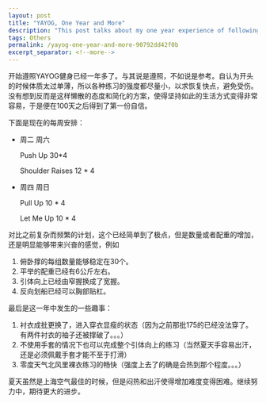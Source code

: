```yaml
---
layout: post
title: "YAYOG, One Year and More"
description: "This post talks about my one year experience of following YAYOG."
tags: Others
permalink: /yayog-one-year-and-more-90792dd42f0b
excerpt_separator: <!--more-->
---
```

开始遵照YAYOG健身已经一年多了。与其说是遵照，不如说是参考。自认为开头的时候体质太过单薄，所以各种练习的强度都尽量小，以求恢复快点，避免受伤。没有想到反而是这样懒散的态度和简化的方案，使得坚持如此的生活方式变得非常容易，于是便在100天之后得到了第一份自信。
<!--more-->

下面是现在的每周安排：

* 周二 周六

  Push Up 30*4

  Shoulder Raises 12 * 4

* 周四 周日

  Pull Up 10 * 4

  Let Me Up 10 * 4

对比之前复杂而频繁的计划，这个已经简单到了极点，但是数量或者配重的增加，还是明显能够带来兴奋的感觉，例如

1. 俯卧撑的每组数量能够稳定在30个。
1. 平举的配重已经有6公斤左右。
1. 引体向上已经由窄握换成了宽握。
1. 反向划船已经可以胸部贴杠。

最后是这一年中发生的一些趣事：

1. 衬衣成批更换了，进入穿衣显瘦的状态（因为之前那批175的已经没法穿了。有两件衬衣的袖子还被撑破了。。。）
1. 不使用手套的情况下也可以完成整个引体向上的练习（当然夏天手容易出汗，还是必须佩戴手套才能不至于打滑）
1. 零度天气北风里裸衣练习的畅快（强度上去了的确是会热到那个程度。。。）

夏天虽然是上海空气最佳的时候，但是闷热和出汗使得增加难度变得困难。继续努力中，期待更大的进步。
